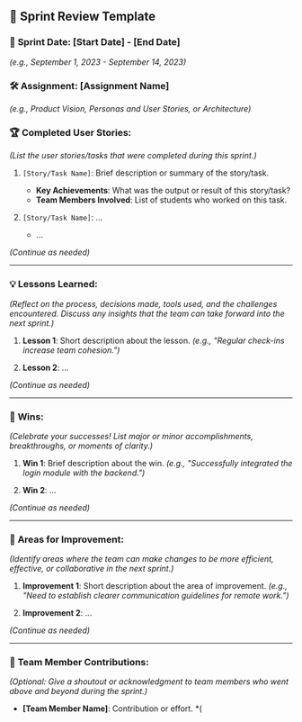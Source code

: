 ## 🚀 **Sprint Review Template**

### 📅 **Sprint Date**: [Start Date] - [End Date]
*(e.g., September 1, 2023 - September 14, 2023)*

### 🛠 **Assignment**: [Assignment Name]
*(e.g., Product Vision, Personas and User Stories, or Architecture)*

### 🏆 **Completed User Stories**:
*(List the user stories/tasks that were completed during this sprint.)*

1. `[Story/Task Name]`: Brief description or summary of the story/task.
    - **Key Achievements**: What was the output or result of this story/task?
    - **Team Members Involved**: List of students who worked on this task.

2. `[Story/Task Name]`: ...
    - ...

*(Continue as needed)*

---

### 💡 **Lessons Learned**:

*(Reflect on the process, decisions made, tools used, and the challenges encountered. Discuss any insights that the team can take forward into the next sprint.)*

1. **Lesson 1**: Short description about the lesson. *(e.g., "Regular check-ins increase team cohesion.")*

2. **Lesson 2**: ...

*(Continue as needed)*

---

### 🌟 **Wins**:

*(Celebrate your successes! List major or minor accomplishments, breakthroughs, or moments of clarity.)*

1. **Win 1**: Brief description about the win. *(e.g., "Successfully integrated the login module with the backend.")*

2. **Win 2**: ...

*(Continue as needed)*

---

### 🔄 **Areas for Improvement**:

*(Identify areas where the team can make changes to be more efficient, effective, or collaborative in the next sprint.)*

1. **Improvement 1**: Short description about the area of improvement. *(e.g., "Need to establish clearer communication guidelines for remote work.")*

2. **Improvement 2**: ...

*(Continue as needed)*

---

### 🤝 **Team Member Contributions**:

*(Optional: Give a shoutout or acknowledgment to team members who went above and beyond during the sprint.)*

- **[Team Member Name]**: Contribution or effort. *(
